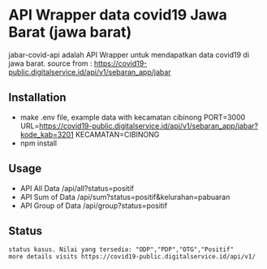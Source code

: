 # API Wrapper data covid19 Jawa Barat (jawa barat)

jabar-covid-api adalah API Wrapper untuk mendapatkan data covid19 di jawa barat.
source from : https://covid19-public.digitalservice.id/api/v1/sebaran_app/jabar

## Installation

- make .env file, example data with kecamatan cibinong
    PORT=3000
    URL=https://covid19-public.digitalservice.id/api/v1/sebaran_app/jabar?kode_kab=3201
    KECAMATAN=CIBINONG
- npm install

## Usage
- API All Data
    /api/all?status=positif
- API Sum of Data
    /api/sum?status=positif&kelurahan=pabuaran
- API Group of Data
    /api/group?status=positif

## Status
    status kasus. Nilai yang tersedia: "ODP","PDP","OTG","Positif"
    more details visits https://covid19-public.digitalservice.id/api/v1/